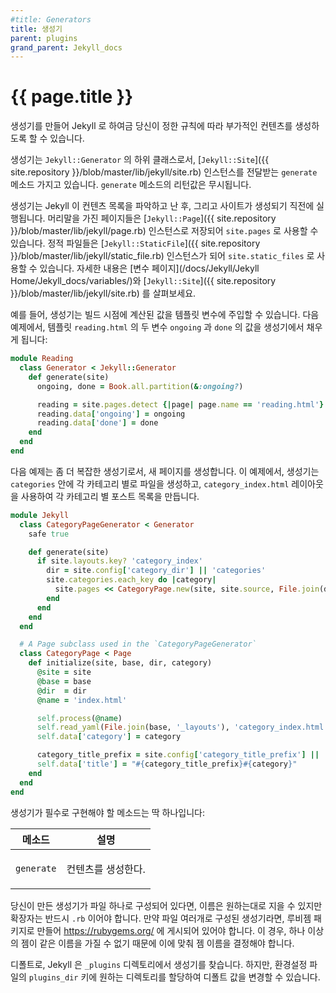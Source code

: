```yaml
---
#title: Generators
title: 생성기
parent: plugins
grand_parent: Jekyll_docs
---
```

# {{ page.title }}

<!--
You can create a generator when you need Jekyll to create additional content
based on your own rules.
-->
생성기를 만들어 Jekyll 로 하여금 당신이 정한 규칙에 따라 부가적인 컨텐츠를
생성하도록 할 수 있습니다.

<!--
A generator is a subclass of `Jekyll::Generator` that defines a `generate`
method, which receives an instance of
[`Jekyll::Site`]({{ site.repository }}/blob/master/lib/jekyll/site.rb). The
return value of `generate` is ignored.
-->
생성기는 `Jekyll::Generator` 의 하위 클래스로서,
[`Jekyll::Site`]({{ site.repository }}/blob/master/lib/jekyll/site.rb)
인스턴스를 전달받는 `generate` 메소드 가지고 있습니다. `generate` 메소드의
리턴값은 무시됩니다.

<!--
Generators run after Jekyll has made an inventory of the existing content, and
before the site is generated. Pages with front matter are stored as
instances of
[`Jekyll::Page`]({{ site.repository }}/blob/master/lib/jekyll/page.rb)
and are available via `site.pages`. Static files become instances of
[`Jekyll::StaticFile`]({{ site.repository }}/blob/master/lib/jekyll/static_file.rb)
and are available via `site.static_files`. See
[the Variables documentation page](/docs/variables/) and
[`Jekyll::Site`]({{ site.repository }}/blob/master/lib/jekyll/site.rb)
for details.
-->
생성기는 Jekyll 이 컨텐츠 목록을 파악하고 난 후, 그리고 사이트가 생성되기 직전에
실행됩니다.
머리말을 가진 페이지들은
[`Jekyll::Page`]({{ site.repository }}/blob/master/lib/jekyll/page.rb)
인스턴스로 저장되어 `site.pages` 로 사용할 수 있습니다. 정적 파일들은
[`Jekyll::StaticFile`]({{ site.repository }}/blob/master/lib/jekyll/static_file.rb)
인스턴스가 되어 `site.static_files` 로 사용할 수 있습니다.
자세한 내용은 [변수 페이지](/docs/Jekyll/Jekyll Home/Jekyll_docs/variables/)와
[`Jekyll::Site`]({{ site.repository }}/blob/master/lib/jekyll/site.rb) 를
살펴보세요.

<!--
For instance, a generator can inject values computed at build time for template
variables. In the following example, the template `reading.html` has two
variables `ongoing` and `done` that are filled in the generator:
-->
예를 들어, 생성기는 빌드 시점에 계산된 값을 템플릿 변수에 주입할 수 있습니다.
다음 예제에서, 템플릿 `reading.html` 의 두 변수 `ongoing` 과 `done` 의 값을
생성기에서 채우게 됩니다:

```ruby
module Reading
  class Generator < Jekyll::Generator
    def generate(site)
      ongoing, done = Book.all.partition(&:ongoing?)

      reading = site.pages.detect {|page| page.name == 'reading.html'}
      reading.data['ongoing'] = ongoing
      reading.data['done'] = done
    end
  end
end
```

<!--
The following example is a more complex generator that generates new pages. In this example, the generator will create a series of files under the `categories` directory for each category, listing the posts in each category using the `category_index.html` layout.
-->
다음 예제는 좀 더 복잡한 생성기로서, 새 페이지를 생성합니다. 이 예제에서, 생성기는 `categories` 안에 각 카테고리 별로 파일을 생성하고, `category_index.html` 레이아웃을 사용하여 각 카테고리 별 포스트 목록을 만듭니다.

```ruby
module Jekyll
  class CategoryPageGenerator < Generator
    safe true

    def generate(site)
      if site.layouts.key? 'category_index'
        dir = site.config['category_dir'] || 'categories'
        site.categories.each_key do |category|
          site.pages << CategoryPage.new(site, site.source, File.join(dir, category), category)
        end
      end
    end
  end

  # A Page subclass used in the `CategoryPageGenerator`
  class CategoryPage < Page
    def initialize(site, base, dir, category)
      @site = site
      @base = base
      @dir  = dir
      @name = 'index.html'

      self.process(@name)
      self.read_yaml(File.join(base, '_layouts'), 'category_index.html')
      self.data['category'] = category

      category_title_prefix = site.config['category_title_prefix'] || 'Category: '
      self.data['title'] = "#{category_title_prefix}#{category}"
    end
  end
end
```

<!--
Generators need to implement only one method:
-->
생성기가 필수로 구현해야 할 메소드는 딱 하나입니다:

<div class="mobile-side-scroller">
<table>
  <thead>
    <tr>
<!--
      <th>Method</th>
      <th>Description</th>
-->
      <th>메소드</th>
      <th>설명</th>
    </tr>
  </thead>
  <tbody>
    <tr>
      <td>
        <p><code>generate</code></p>
      </td>
      <td>
<!--
        <p>Generates content as a side-effect.</p>
-->
        <p>컨텐츠를 생성한다.</p>
      </td>
    </tr>
  </tbody>
</table>
</div>

<!--
If your generator is contained within a single file, it can be named whatever you want but it should have an `.rb` extension. If your generator is split across multiple files, it should be packaged as a Rubygem to be published at https://rubygems.org/. In this case, the name of the gem depends on the availability of the name at that site because no two gems can have the same name.
-->
당신이 만든 생성기가 파일 하나로 구성되어 있다면, 이름은 원하는대로 지을 수 있지만 확장자는 반드시 `.rb` 이어야 합니다. 만약 파일 여러개로 구성된 생성기라면, 루비젬 패키지로 만들어 https://rubygems.org/ 에 게시되어 있어야 합니다. 이 경우, 하나 이상의 젬이 같은 이름을 가질 수 없기 때문에 이에 맞춰 젬 이름을 결정해야 합니다.

<!--
By default, Jekyll looks for generators in the `_plugins` directory. However, you can change the default directory by assigning the desired name to the key `plugins_dir` in the config file.
-->
디폴트로, Jekyll 은 `_plugins` 디렉토리에서 생성기를 찾습니다. 하지만, 환경설정 파일의 `plugins_dir` 키에 원하는 디렉토리를 할당하여 디폴트 값을 변경할 수 있습니다.
